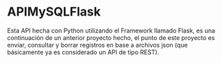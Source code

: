 # APIMySQLFlask
Esta API hecha con Python utilizando el Framework llamado Flask, es una continuación de un anterior proyecto hecho, el punto de este proyecto es enviar, consultar y borrar registros en base a archivos json (que básicamente ya es considerado un API de tipo REST). 
